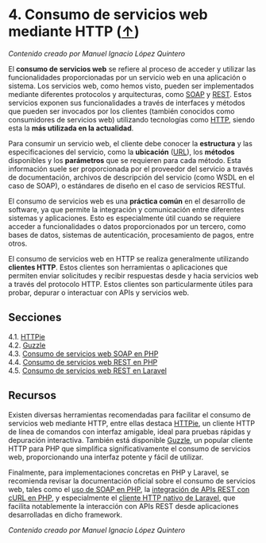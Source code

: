 # 4. Consumo de servicios web mediante HTTP ([↑](../README.md))

_Contenido creado por Manuel Ignacio López Quintero_

El **consumo de servicios web** se refiere al proceso de acceder y utilizar las funcionalidades proporcionadas por un servicio web en una aplicación o sistema. Los servicios web, como hemos visto, pueden ser implementados mediante diferentes protocolos y arquitecturas, como [SOAP](https://en.wikipedia.org/wiki/SOAP) y [REST](https://en.wikipedia.org/wiki/REST). Estos servicios exponen sus funcionalidades a través de interfaces y métodos que pueden ser invocados por los clientes (también conocidos como consumidores de servicios web) utilizando tecnologías como [HTTP](https://en.wikipedia.org/wiki/HTTP), siendo esta la **más utilizada en la actualidad**.

Para consumir un servicio web, el cliente debe conocer la **estructura** y las especificaciones del servicio, como la **ubicación** ([URL](https://en.wikipedia.org/wiki/URL)), los **métodos** disponibles y los **parámetros** que se requieren para cada método. Esta información suele ser proporcionada por el proveedor del servicio a través de documentación, archivos de descripción del servicio (como WSDL en el caso de SOAP), o estándares de diseño en el caso de servicios RESTful.

El consumo de servicios web es una **práctica común** en el desarrollo de software, ya que permite la integración y comunicación entre diferentes sistemas y aplicaciones. Esto es especialmente útil cuando se requiere acceder a funcionalidades o datos proporcionados por un tercero, como bases de datos, sistemas de autenticación, procesamiento de pagos, entre otros.

El consumo de servicios web en HTTP se realiza generalmente utilizando **clientes HTTP**. Estos clientes son herramientas o aplicaciones que permiten enviar solicitudes y recibir respuestas desde y hacia servicios web a través del protocolo HTTP. Estos clientes son particularmente útiles para probar, depurar o interactuar con APIs y servicios web.

## Secciones

4.1. [HTTPie](4.1.md)<br />
4.2. [Guzzle](4.2.md)<br />
4.3. [Consumo de servicios web SOAP en PHP](4.3.md)<br />
4.4. [Consumo de servicios web REST en PHP](4.4.md)<br />
4.5. [Consumo de servicios web REST en Laravel](4.5.md)

## Recursos

Existen diversas herramientas recomendadas para facilitar el consumo de servicios web mediante HTTP, entre ellas destaca [HTTPie](https://httpie.io), un cliente HTTP de línea de comandos con interfaz amigable, ideal para pruebas rápidas y depuración interactiva. También está disponible [Guzzle](https://docs.guzzlephp.org), un popular cliente HTTP para PHP que simplifica significativamente el consumo de servicios web, proporcionando una interfaz potente y fácil de utilizar.

Finalmente, para implementaciones concretas en PHP y Laravel, se recomienda revisar la documentación oficial sobre el consumo de servicios web, tales como el [uso de SOAP en PHP](https://www.php.net/manual/es/book.soap.php), la [integración de APIs REST con cURL en PHP](https://www.php.net/manual/es/book.curl.php), y especialmente el [cliente HTTP nativo de Laravel](https://laravel.com/docs/http-client), que facilita notablemente la interacción con APIs REST desde aplicaciones desarrolladas en dicho framework.

_Contenido creado por Manuel Ignacio López Quintero_
